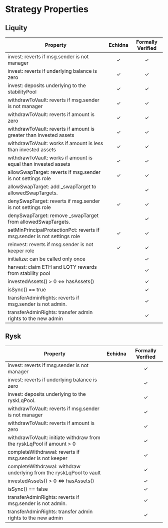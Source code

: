 # Strategy Properties

## Liquity

| Property                                                                 | Echidna | Formally Verified |
| ------------------------------------------------------------------------ | :-----: | :---------------: |
| invest: reverts if msg.sender is not manager                             |    ✓    |         ✓         |
| invest: reverts if underlying balance is zero                            |    ✓    |         ✓         |
| invest: deposits underlying to the stabilityPool                         |    ✓    |         ✓         |
| withdrawToVault: reverts if msg.sender is not manager                    |    ✓    |         ✓         |
| withdrawToVault: reverts if amount is zero                               |    ✓    |         ✓         |
| withdrawToVault: reverts if amount is greater than invested assets       |    ✓    |         ✓         |
| withdrawToVault: works if amount is less than invested assets            |    ✓    |         ✓         |
| withdrawToVault: works if amount is equal than invested assets           |    ✓    |         ✓         |
| allowSwapTarget: reverts if msg.sender is not settings role              |    ✓    |         ✓         |
| allowSwapTarget: add \_swapTarget to allowedSwapTargets.                 |         |         ✓         |
| denySwapTarget: reverts if msg.sender is not settings role               |    ✓    |         ✓         |
| denySwapTarget: remove \_swapTarget from allowedSwapTargets.             |         |         ✓         |
| setMinPrincipalProtectionPct: reverts if msg.sender is not settings role |    ✓    |         ✓         |
| reinvest: reverts if msg.sender is not keeper role                       |    ✓    |         ✓         |
| initialize: can be called only once                                      |         |         ✓         |
| harvest: claim ETH and LQTY rewards from stability pool                  |         |         ✓         |
| investedAssets() > 0 <=> hasAssets()                                     |         |         ✓         |
| isSync() == true                                                         |         |         ✓         |
| transferAdminRights: reverts if msg.sender is not admin.                 |         |         ✓         |
| transferAdminRights: transfer admin rights to the new admin              |         |         ✓         |

## Rysk

| Property                                                                 | Echidna | Formally Verified |
| ------------------------------------------------------------------------ | :-----: | :---------------: |
| invest: reverts if msg.sender is not manager                             |         |         ✓         |
| invest: reverts if underlying balance is zero                            |         |         ✓         |
| invest: deposits underlying to the ryskLqPool.                           |         |         ✓         |
| withdrawToVault: reverts if msg.sender is not manager                    |         |         ✓         |
| withdrawToVault: reverts if amount is zero                               |         |         ✓         |
| withdrawToVault: initiate withdraw from the ryskLqPool if amount > 0     |         |         ✓         |
| completeWithdrawal: reverts if msg.sender is not keeper                  |         |         ✓         |
| completeWithdrawal: withdraw underlying from the ryskLqPool to vault     |         |         ✓         |
| investedAssets() > 0 <=> hasAssets()                                     |         |         ✓         |
| isSync() == false                                                        |         |         ✓         |
| transferAdminRights: reverts if msg.sender is not admin.                 |         |         ✓         |
| transferAdminRights: transfer admin rights to the new admin              |         |         ✓         |


